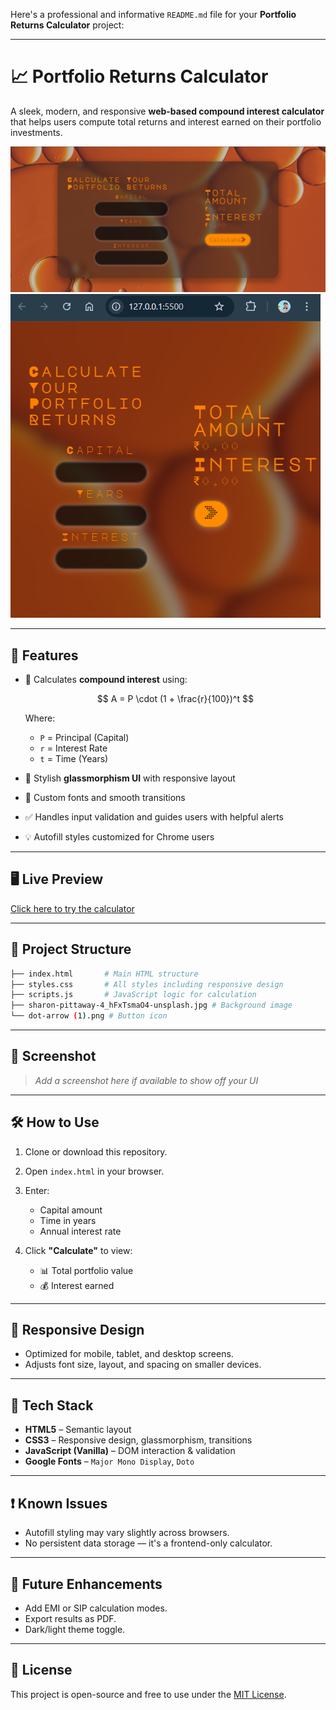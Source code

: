 Here's a professional and informative `README.md` file for your **Portfolio Returns Calculator** project:

---

# 📈 Portfolio Returns Calculator

A sleek, modern, and responsive **web-based compound interest calculator** that helps users compute total returns and interest earned on their portfolio investments.

![screenshot](calculator.png)
                           																		![screenshot](calculator2.png)

---

## 🚀 Features

* 🔢 Calculates **compound interest** using:

  $$
  A = P \cdot (1 + \frac{r}{100})^t
  $$

  Where:

  * `P` = Principal (Capital)
  * `r` = Interest Rate
  * `t` = Time (Years)
* 🧊 Stylish **glassmorphism UI** with responsive layout
* 🎨 Custom fonts and smooth transitions
* ✅ Handles input validation and guides users with helpful alerts
* 💡 Autofill styles customized for Chrome users

---

## 🖥️ Live Preview

<!-- Add GitHub Pages or Netlify/Vercel link here if deployed -->

[Click here to try the calculator](#)

---

## 📂 Project Structure

```bash
├── index.html       # Main HTML structure
├── styles.css       # All styles including responsive design
├── scripts.js       # JavaScript logic for calculation
├── sharon-pittaway-4_hFxTsmaO4-unsplash.jpg # Background image
└── dot-arrow (1).png # Button icon
```

---

## 📸 Screenshot

> *Add a screenshot here if available to show off your UI*

---

## 🛠️ How to Use

1. Clone or download this repository.
2. Open `index.html` in your browser.
3. Enter:

   * Capital amount
   * Time in years
   * Annual interest rate
4. Click **"Calculate"** to view:

   * 📊 Total portfolio value
   * 💰 Interest earned

---

## 📱 Responsive Design

* Optimized for mobile, tablet, and desktop screens.
* Adjusts font size, layout, and spacing on smaller devices.

---

## 🧠 Tech Stack

* **HTML5** – Semantic layout
* **CSS3** – Responsive design, glassmorphism, transitions
* **JavaScript (Vanilla)** – DOM interaction & validation
* **Google Fonts** – `Major Mono Display`, `Doto`

---

## ❗ Known Issues

* Autofill styling may vary slightly across browsers.
* No persistent data storage — it's a frontend-only calculator.

---

## 📌 Future Enhancements

* Add EMI or SIP calculation modes.
* Export results as PDF.
* Dark/light theme toggle.

---

## 📃 License

This project is open-source and free to use under the [MIT License](LICENSE).
